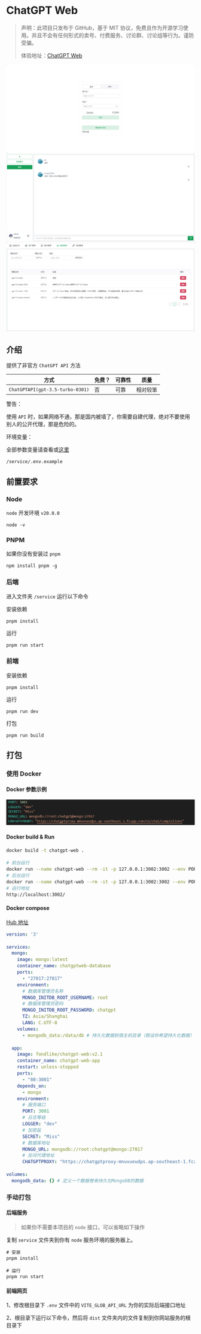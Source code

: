 # ChatGPT Web

> 声明：此项目只发布于 GitHub，基于 MIT 协议，免费且作为开源学习使用。并且不会有任何形式的卖号、付费服务、讨论群、讨论组等行为。谨防受骗。
> 
> 体验地址：[ChatGPT Web](https://chat.fondlike.top/)

![cover](./docs/Snipaste_2024-02-18_19-51-16.png)
![cover2](./docs/Snipaste_2024-02-18_19-50-34.png)
![cover2](./docs/Snipaste_2024-02-18_19-51-41.png)

## 介绍

提供了非官方 `ChatGPT API` 方法

| 方式                                          | 免费？ | 可靠性     | 质量 |
| --------------------------------------------- | ------ | ---------- | ---- |
| `ChatGPTAPI(gpt-3.5-turbo-0301)`                           | 否     | 可靠       | 相对较笨 |

警告： 

使用 `API` 时，如果网络不通，那是国内被墙了，你需要自建代理，绝对不要使用别人的公开代理，那是危险的。


环境变量：

全部参数变量请查看或[这里](#环境变量)

```
/service/.env.example
```


## 前置要求

### Node

`node` 开发环境 `v20.0.0`

```shell
node -v
```

### PNPM
如果你没有安装过 `pnpm`
```shell
npm install pnpm -g
```

### 后端

进入文件夹 `/service` 运行以下命令

安装依赖

```shell
pnpm install
```

运行

```shell
pnpm run start
```

### 前端
安装依赖

```shell
pnpm install
```

运行

```shell
pnpm run dev
```

打包

```shell
pnpm run build
```


## 打包

### 使用 Docker

#### Docker 参数示例

![docker](./docs/Snipaste_2024-02-18_20-04-04.png)

#### Docker build & Run

```bash
docker build -t chatgpt-web .

# 前台运行
docker run --name chatgpt-web --rm -it -p 127.0.0.1:3002:3002 --env PORT=3001 --env LOGGER="dev" --env SECRET="Miss" --env MONGO_URL="mongodb://root:chatgpt@mongo:27017" --env CHATGPTPROXY="https://chatgptproxy-mnuvueudps.ap-southeast-1.fcapp.run/v1/chat/completions" chatgpt-web
# 后台运行
docker run --name chatgpt-web --rm -it -p 127.0.0.1:3002:3002 --env PORT=3001 --env LOGGER="dev" --env SECRET="Miss" --env MONGO_URL="mongodb://root:chatgpt@mongo:27017" --env CHATGPTPROXY="https://chatgptproxy-mnuvueudps.ap-southeast-1.fcapp.run/v1/chat/completions" chatgpt-web -d
# 运行地址
http://localhost:3002/
```

#### Docker compose

[Hub 地址](https://hub.docker.com/repository/docker/chenzhaoyu94/chatgpt-web/general)

```yml
version: '3'

services:
  mongo:
    image: mongo:latest
    container_name: chatgptweb-database
    ports:
      - "27017:27017"
    environment:
      # 数据库管理员名称
      MONGO_INITDB_ROOT_USERNAME: root
      # 数据库管理员密码
      MONGO_INITDB_ROOT_PASSWORD: chatgpt
      TZ: Asia/Shanghai
      LANG: C.UTF-8
    volumes:
      - mongodb_data:/data/db # 持久化数据到宿主机目录（假设你希望持久化数据）

  app:
    image: fondlike/chatgpt-web:v2.1
    container_name: chatgpt-web-app
    restart: unless-stopped
    ports:
      - "80:3001"
    depends_on:
      - mongo
    environment:
      # 服务端口
      PORT: 3001
      # 日志等级
      LOGGER: "dev"
      # 加密盐
      SECRET: "Miss"
      # 数据库地址
      MONGO_URL: mongodb://root:chatgpt@mongo:27017
      # 反向代理地址
      CHATGPTPROXY: "https://chatgptproxy-mnuvueudps.ap-southeast-1.fcapp.run/v1/chat/completions"

volumes:
  mongodb_data: {} # 定义一个数据卷来持久化MongoDB的数据
```


### 手动打包
#### 后端服务
> 如果你不需要本项目的 `node` 接口，可以省略如下操作

复制 `service` 文件夹到你有 `node` 服务环境的服务器上。

```shell
# 安装
pnpm install

# 运行
pnpm run start
```

#### 前端网页

1、修改根目录下 `.env` 文件中的 `VITE_GLOB_API_URL` 为你的实际后端接口地址

2、根目录下运行以下命令，然后将 `dist` 文件夹内的文件复制到你网站服务的根目录下


